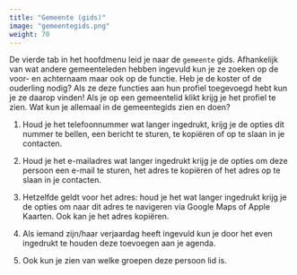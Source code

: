 ```yaml
---
title: "Gemeente (gids)"
image: "gemeentegids.png"
weight: 70
---
```


De vierde tab in het hoofdmenu leid je naar de `gemeente` gids. Afhankelijk van wat andere gemeenteleden hebben ingevuld
kun je ze zoeken op de voor- en achternaam maar ook op de functie. Heb je de koster of de ouderling nodig? Als ze deze
functies aan hun profiel toegevoegd hebt kun je ze daarop vinden! Als je op een gemeentelid klikt krijg je het profiel
te zien. Wat kun je allemaal in de gemeentegids zien en doen?

1. Houd je het telefoonnummer wat langer ingedrukt, krijg je de opties dit nummer te bellen, een bericht te sturen, te
   kopiëren of op te slaan in je contacten.

2. Houd je het e-mailadres wat langer ingedrukt krijg je de opties om deze persoon een e-mail te sturen, het adres te
   kopiëren of het adres op te slaan in je contacten.

3. Hetzelfde geldt voor het adres: houd je het wat langer ingedrukt krijg je de opties om naar dit adres te navigeren
   via Google Maps of Apple Kaarten. Ook kan je het adres kopiëren.

4. Als iemand zijn/haar verjaardag heeft ingevuld kun je door het even ingedrukt te houden deze toevoegen aan je agenda.

5. Ook kun je zien van welke groepen deze persoon lid is.